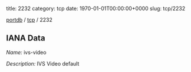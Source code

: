 title: 2232
category: tcp
date: 1970-01-01T00:00:00+0000
slug: tcp/2232

[portdb](/) / [tcp](/category/tcp.html) / 2232


## IANA Data

_Name:_ ivs-video

_Description:_ IVS Video default

